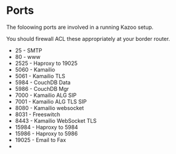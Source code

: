 # Ports

The foloowing ports are involved in a running Kazoo setup.

You should firewall ACL these appropriately at your border router.

* 25 - SMTP
* 80 - www
* 2525 - Haproxy to 19025
* 5060 - Kamailio
* 5061 - Kamailio TLS
* 5984 - CouchDB Data
* 5986 - CouchDB Mgr
* 7000 - Kamailio ALG SIP
* 7001 - Kamailio ALG TLS SIP
* 8080 - Kamailio websocket
* 8031 - Freeswitch
* 8443 - Kamailio WebSocket TLS
* 15984 - Haproxy to 5984
* 15986 - Haproxy to 5986
* 19025 - Email to Fax
* 
